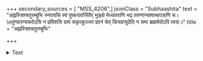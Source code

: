 +++
secondary_sources = [ "MSS_4206",]
jsonClass = "Subhaashita"
text = "अह्नस्त्रिश्चतुरम्बुभिः स्नपयसि स्वं पुष्करावर्जितैर् भुङ्क्षे मेध्यतराणि भद्र तरुणान्यश्वत्थपत्राणि च।  \nपुण्यारण्यचरोऽसि न प्रविशसि ग्रामं सकृत्कुञ्जर ज्ञानं चेत् कियदप्युदेति न समा ब्रह्मर्षयोऽपि त्वया॥"
title = "अह्नस्त्रिश्चतुरम्बुभिः"

+++

<details><summary>Text</summary>

अह्नस्त्रिश्चतुरम्बुभिः स्नपयसि स्वं पुष्करावर्जितैर् भुङ्क्षे मेध्यतराणि भद्र तरुणान्यश्वत्थपत्राणि च।  
पुण्यारण्यचरोऽसि न प्रविशसि ग्रामं सकृत्कुञ्जर ज्ञानं चेत् कियदप्युदेति न समा ब्रह्मर्षयोऽपि त्वया॥
</details>
